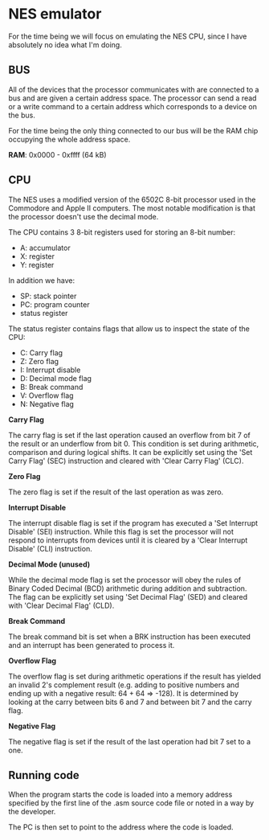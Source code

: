 # NES emulator

For the time being we will focus on emulating the NES CPU, since I have absolutely no idea what I'm doing.

## BUS

All of the devices that the processor communicates with are connected to a bus and are given a certain address space. The processor can send a read or a write command to a certain address which corresponds to a device on the bus.

For the time being the only thing connected to our bus will be the RAM chip occupying the whole address space.


**RAM**: 0x0000 - 0xffff (64 kB)


## CPU

The NES uses a modified version of the 6502C 8-bit processor used in the Commodore and Apple II computers. The most notable modification is that the processor doesn't use the decimal mode.

The CPU contains 3 8-bit registers used for storing an 8-bit number:
 - A: accumulator
 - X: register
 - Y: register

In addition we have:
 - SP: stack pointer
 - PC: program counter
 - status register

The status register contains flags that allow us to inspect the state of the CPU:
 - C: Carry flag
 - Z: Zero flag
 - I: Interrupt disable
 - D: Decimal mode flag
 - B: Break command
 - V: Overflow flag
 - N: Negative flag


**Carry Flag**

The carry flag is set if the last operation caused an overflow from bit 7 of the result or an underflow from bit 0. This condition is set during arithmetic, comparison and during logical shifts. It can be explicitly set using the 'Set Carry Flag' (SEC) instruction and cleared with 'Clear Carry Flag' (CLC).

**Zero Flag**

The zero flag is set if the result of the last operation as was zero.

**Interrupt Disable**

The interrupt disable flag is set if the program has executed a 'Set Interrupt Disable' (SEI) instruction. While this flag is set the processor will not respond to interrupts from devices until it is cleared by a 'Clear Interrupt Disable' (CLI) instruction.

**Decimal Mode (unused)**

While the decimal mode flag is set the processor will obey the rules of Binary Coded Decimal (BCD) arithmetic during addition and subtraction. The flag can be explicitly set using 'Set Decimal Flag' (SED) and cleared with 'Clear Decimal Flag' (CLD).

**Break Command**

The break command bit is set when a BRK instruction has been executed and an interrupt has been generated to process it.

**Overflow Flag**

The overflow flag is set during arithmetic operations if the result has yielded an invalid 2's complement result (e.g. adding to positive numbers and ending up with a negative result: 64 + 64 => -128). It is determined by looking at the carry between bits 6 and 7 and between bit 7 and the carry flag.

**Negative Flag**

The negative flag is set if the result of the last operation had bit 7 set to a one.



## Running code

When the program starts the code is loaded into a memory address specified by the first line of the .asm source code file or noted in a way by the developer.

The PC is then set to point to the address where the code is loaded.
